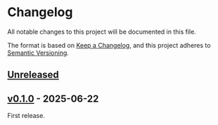 # Changelog

All notable changes to this project will be documented in this file.

The format is based on [Keep a Changelog](https://keepachangelog.com/en/1.1.0/),
and this project adheres to [Semantic Versioning](https://semver.org/spec/v2.0.0.html).

## [Unreleased]

## [v0.1.0] - 2025-06-22

First release.

[unreleased]: https://github.com/DBC-Works/live-tone/compare/v0.1.0...HEAD
[v0.1.0]: https://github.com/DBC-Works/live-tone/releases/tag/v0.1.0

